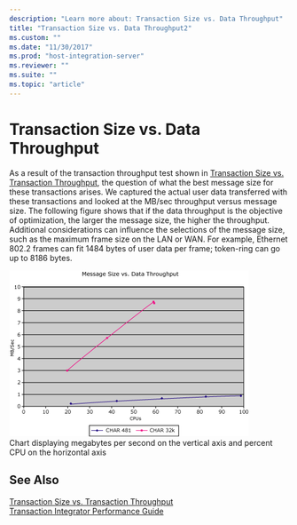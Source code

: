 ```yaml
---
description: "Learn more about: Transaction Size vs. Data Throughput"
title: "Transaction Size vs. Data Throughput2"
ms.custom: ""
ms.date: "11/30/2017"
ms.prod: "host-integration-server"
ms.reviewer: ""
ms.suite: ""
ms.topic: "article"
---
```

# Transaction Size vs. Data Throughput
As a result of the transaction throughput test shown in [Transaction Size vs. Transaction Throughput](../core/transaction-size-vs-transaction-throughput2.md), the question of what the best message size for these transactions arises. We captured the actual user data transferred with these transactions and looked at the MB/sec throughput versus message size. The following figure shows that if the data throughput is the objective of optimization, the larger the message size, the higher the throughput. Additional considerations can influence the selections of the message size, such as the maximum frame size on the LAN or WAN. For example, Ethernet 802.2 frames can fit 1484 bytes of user data per frame; token-ring can go up to 8186 bytes.  
  
 ![Image that shows a chart displaying megabytes per second on the vertical axis and percent CPU on the horizontal axis.](../core/media/his-ti31.gif "his_ti31")  
Chart displaying megabytes per second on the vertical axis and percent CPU on the horizontal axis  
  
## See Also  
 [Transaction Size vs. Transaction Throughput](../core/transaction-size-vs-transaction-throughput2.md)   
 [Transaction Integrator Performance Guide](../core/transaction-integrator-performance-guide1.md)
